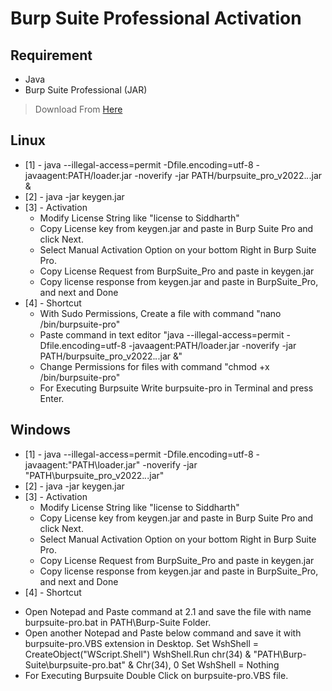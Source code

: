 # Burp Suite Professional Activation

## Requirement
- Java
- Burp Suite Professional (JAR)

> Download From [Here](https://portswigger.net/burp/releases#professional 'Burp Suite')



## Linux
- [1] - java --illegal-access=permit -Dfile.encoding=utf-8 -javaagent:PATH/loader.jar -noverify -jar PATH/burpsuite_pro_v2022.*.*.jar &
- [2] - java -jar keygen.jar
- [3] - Activation
	* Modify License String like "license to Siddharth"
	* Copy License key from keygen.jar and paste in Burp Suite Pro and click Next.
	* Select Manual Activation Option on your bottom Right in Burp Suite Pro.
	* Copy License Request from BurpSuite_Pro and paste in keygen.jar
	* Copy license response from keygen.jar and paste in BurpSuite_Pro, and next and Done
- [4] - Shortcut
  * With Sudo Permissions, Create a file with command "nano /bin/burpsuite-pro"
  * Paste command in text editor "java --illegal-access=permit -Dfile.encoding=utf-8 -javaagent:PATH/loader.jar -noverify -jar PATH/burpsuite_pro_v2022.*.*.jar &"
  * Change Permissions for files with command "chmod +x /bin/burpsuite-pro"
  * For Executing Burpsuite Write burpsuite-pro in Terminal and press Enter.
	
## Windows
- [1] - java --illegal-access=permit -Dfile.encoding=utf-8 -javaagent:"PATH\loader.jar" -noverify -jar "PATH\burpsuite_pro_v2022.*.*.jar"
- [2] - java -jar keygen.jar
- [3] - Activation
	* Modify License String like "license to Siddharth"
	* Copy License key from keygen.jar and paste in Burp Suite Pro and click Next.
	* Select Manual Activation Option on your bottom Right in Burp Suite Pro.
	* Copy License Request from BurpSuite_Pro and paste in keygen.jar
	* Copy license response from keygen.jar and paste in BurpSuite_Pro, and next and Done
- [4] - Shortcut
* Open Notepad and Paste command at 2.1 and save the file with name burpsuite-pro.bat in PATH\Burp-Suite Folder.
* Open another Notepad and Paste below command and save it with burpsuite-pro.VBS extension in Desktop.
		Set WshShell = CreateObject("WScript.Shell")
		WshShell.Run chr(34) & "PATH\Burp-Suite\burpsuite-pro.bat" & Chr(34), 0
		Set WshShell = Nothing
* For Executing Burpsuite Double Click on burpsuite-pro.VBS file.
